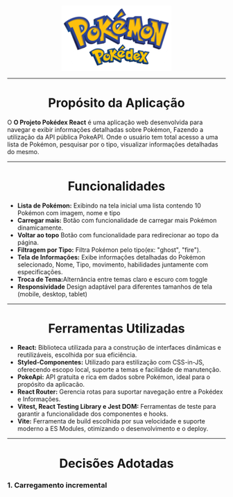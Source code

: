 <div align="center">
    <img 
        src="./src/Assets/Image/logo.png"
        width="50%"
    />
</div>

---

<h1 align="center"> Propósito da Aplicação</h1> 
<p>O <strong>O Projeto Pokédex React</strong> é uma aplicação web desenvolvida para navegar e exibir informações detalhadas sobre Pokémon, Fazendo a utilização da API pública PokeAPI. Onde o usuário tem total acesso a uma lista de Pokémon, pesquisar por o tipo, visualizar informações detalhadas do mesmo.</p>

---

<h1 align="center"> Funcionalidades</h1>

<ul>
    <li><strong>Lista de Pokémon:</strong> Exibindo na tela inicial uma lista contendo 10 Pokémon com imagem, nome e tipo </li>
    <li><strong>Carregar mais:</strong> Botão com funcionalidade de carregar mais Pokémon dinamicamente.</li>
    <li><strong>Voltar ao topo</strong> Botão com funcionalidade para redirecionar ao topo da página.</li>
    <li><strong>Filtragem por Tipo:</strong> Filtra Pokémon pelo tipo(ex: "ghost", "fire").</li>
    <li><strong>Tela de Informações:</strong> Exibe informações detalhadas do Pokémon selecionado, Nome, Tipo, movimento, habilidades juntamente com especificações.</li>
    <li><strong>Troca de Tema:</strong>Alternância entre temas claro e escuro com toggle</li>
    <li><strong>Responsividade</strong> Design adaptável para diferentes tamanhos de tela (mobile, desktop, tablet)</li>

</ul>

---

<h1 align="center"> Ferramentas Utilizadas</h1>

<ul>
    <li><strong>React:</strong> Biblioteca utilizada para a construção de interfaces dinâmicas e reutilizáveis, escolhida por sua eficiência.</li>
    <li><strong>Styled-Componentes:</strong> Utilizado para estilização com CSS-in-JS, oferecendo escopo local, suporte a temas e facilidade de manutenção.</li>
    <li><strong>PokeApi:</strong> API gratuita e rica em dados sobre Pokémon, ideal para o propósito da aplicacão.</li>
    <li><strong>React Router:</strong> Gerencia rotas para suportar navegação entre a Pokédex e Informações.</li>
    <li><strong>Vitest, React Testing Library e Jest DOM:</strong> Ferramentas de teste para garantir a funcionalidade dos componentes e hooks.</li>
    <li><strong>Vite:</strong> Ferramenta de build escolhida por sua velocidade e suporte moderno a ES Modules, otimizando o desenvolvimento e o deploy.</li>
</ul>

---

<h1 align="center"> Decisões Adotadas</h1>

<h3>1. Carregamento incremental</h3>